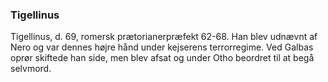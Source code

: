 ### Tigellinus


Tigellinus, d. 69, romersk prætorianerpræfekt 62-68. Han blev udnævnt af Nero og var dennes højre hånd under kejserens terrorregime. Ved Galbas oprør skiftede han side, men blev afsat og under Otho beordret til at begå selvmord.